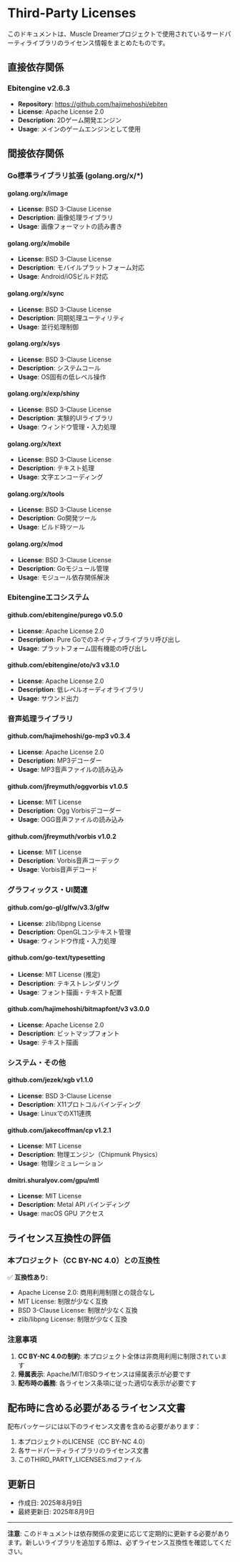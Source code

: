 # Third-Party Licenses

このドキュメントは、Muscle Dreamerプロジェクトで使用されているサードパーティライブラリのライセンス情報をまとめたものです。

## 直接依存関係

### Ebitengine v2.6.3
- **Repository**: https://github.com/hajimehoshi/ebiten
- **License**: Apache License 2.0
- **Description**: 2Dゲーム開発エンジン
- **Usage**: メインのゲームエンジンとして使用

## 間接依存関係

### Go標準ライブラリ拡張 (golang.org/x/*)

#### golang.org/x/image
- **License**: BSD 3-Clause License
- **Description**: 画像処理ライブラリ
- **Usage**: 画像フォーマットの読み書き

#### golang.org/x/mobile
- **License**: BSD 3-Clause License  
- **Description**: モバイルプラットフォーム対応
- **Usage**: Android/iOSビルド対応

#### golang.org/x/sync
- **License**: BSD 3-Clause License
- **Description**: 同期処理ユーティリティ
- **Usage**: 並行処理制御

#### golang.org/x/sys
- **License**: BSD 3-Clause License
- **Description**: システムコール
- **Usage**: OS固有の低レベル操作

#### golang.org/x/exp/shiny
- **License**: BSD 3-Clause License
- **Description**: 実験的UIライブラリ
- **Usage**: ウィンドウ管理・入力処理

#### golang.org/x/text
- **License**: BSD 3-Clause License
- **Description**: テキスト処理
- **Usage**: 文字エンコーディング

#### golang.org/x/tools
- **License**: BSD 3-Clause License
- **Description**: Go開発ツール
- **Usage**: ビルド時ツール

#### golang.org/x/mod
- **License**: BSD 3-Clause License
- **Description**: Goモジュール管理
- **Usage**: モジュール依存関係解決

### Ebitengineエコシステム

#### github.com/ebitengine/purego v0.5.0
- **License**: Apache License 2.0
- **Description**: Pure Goでのネイティブライブラリ呼び出し
- **Usage**: プラットフォーム固有機能の呼び出し

#### github.com/ebitengine/oto/v3 v3.1.0
- **License**: Apache License 2.0
- **Description**: 低レベルオーディオライブラリ
- **Usage**: サウンド出力

### 音声処理ライブラリ

#### github.com/hajimehoshi/go-mp3 v0.3.4
- **License**: Apache License 2.0
- **Description**: MP3デコーダー
- **Usage**: MP3音声ファイルの読み込み

#### github.com/jfreymuth/oggvorbis v1.0.5
- **License**: MIT License
- **Description**: Ogg Vorbisデコーダー
- **Usage**: OGG音声ファイルの読み込み

#### github.com/jfreymuth/vorbis v1.0.2
- **License**: MIT License
- **Description**: Vorbis音声コーデック
- **Usage**: Vorbis音声デコード

### グラフィックス・UI関連

#### github.com/go-gl/glfw/v3.3/glfw
- **License**: zlib/libpng License
- **Description**: OpenGLコンテキスト管理
- **Usage**: ウィンドウ作成・入力処理

#### github.com/go-text/typesetting
- **License**: MIT License (推定)
- **Description**: テキストレンダリング
- **Usage**: フォント描画・テキスト配置

#### github.com/hajimehoshi/bitmapfont/v3 v3.0.0
- **License**: Apache License 2.0
- **Description**: ビットマップフォント
- **Usage**: テキスト描画

### システム・その他

#### github.com/jezek/xgb v1.1.0
- **License**: BSD 3-Clause License
- **Description**: X11プロトコルバインディング
- **Usage**: LinuxでのX11連携

#### github.com/jakecoffman/cp v1.2.1
- **License**: MIT License
- **Description**: 物理エンジン（Chipmunk Physics）
- **Usage**: 物理シミュレーション

#### dmitri.shuralyov.com/gpu/mtl
- **License**: MIT License
- **Description**: Metal API バインディング
- **Usage**: macOS GPU アクセス

## ライセンス互換性の評価

### 本プロジェクト（CC BY-NC 4.0）との互換性

✅ **互換性あり:**
- Apache License 2.0: 商用利用制限との競合なし
- MIT License: 制限が少なく互換
- BSD 3-Clause License: 制限が少なく互換
- zlib/libpng License: 制限が少なく互換

### 注意事項

1. **CC BY-NC 4.0の制約**: 本プロジェクト全体は非商用利用に制限されています
2. **帰属表示**: Apache/MIT/BSDライセンスは帰属表示が必要です
3. **配布時の義務**: 各ライセンス条項に従った適切な表示が必要です

## 配布時に含める必要があるライセンス文書

配布パッケージには以下のライセンス文書を含める必要があります：

1. 本プロジェクトのLICENSE（CC BY-NC 4.0）
2. 各サードパーティライブラリのライセンス文書
3. このTHIRD_PARTY_LICENSES.mdファイル

## 更新日

- 作成日: 2025年8月9日
- 最終更新日: 2025年8月9日

---

**注意**: このドキュメントは依存関係の変更に応じて定期的に更新する必要があります。新しいライブラリを追加する際は、必ずライセンス互換性を確認してください。
